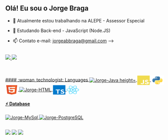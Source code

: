 ## Olá! Eu sou o Jorge Braga

- 🔭 Atualmente estou trabalhando na ALEPE - Assessor Especial
- 🌱 Estudando Back-end - JavaScript (Node.JS)
- 📫 Contato e-mail: jorgeabbraga@gmail.com
-->

  ##

<div>
<a href="https://github.com/jorgebragadev">
<img loading="lazy" height="180em" src="https://github-readme-stats.vercel.app/api?username=jorgebragadev&show_icons=true&theme=dracula&include_all_commits=true&count_private=true"/>
<img loading="lazy" height="180em" src="https://github-readme-stats.vercel.app/api/top-langs/?username=jorgebragadev&layout=compact&langs_count=7&theme=dracula"/>
</div>

##

 
<div style="display: inline_block"><br>
  #### :woman_technologist: Languages
  <img align="center" alt="Jorge-Java height="30" width="40" src="https://cdn.jsdelivr.net/gh/devicons/devicon/icons/java/java-original.svg"/>
  <img align="center" alt="Jorge-Js" height="30" width="40" src="https://raw.githubusercontent.com/devicons/devicon/master/icons/javascript/javascript-plain.svg"/>
  <img align="center" alt="Jorge-Python" height="30" width="40" src="https://raw.githubusercontent.com/devicons/devicon/master/icons/python/python-original.svg"/>
  <img align="center" alt="Jorge-HTML" height="30" width="40" src="https://raw.githubusercontent.com/devicons/devicon/master/icons/html5/html5-original.svg"/>
  <img align="center" alt="Jorge-HTML" height="30" width="40" src="https://cdn.jsdelivr.net/gh/devicons/devicon/icons/django/django-plain.svg"/>
  <img align="center" alt="Jorge-Ts" height="30" width="40" src="https://raw.githubusercontent.com/devicons/devicon/master/icons/typescript/typescript-plain.svg"/>
  <img align="center" alt="Jorge-React" height="30" width="40" src="https://raw.githubusercontent.com/devicons/devicon/master/icons/react/react-original.svg"/>
          
#### :zap: Database 
<img align="center" alt="Jorge-MySql"  src="https://img.shields.io/badge/MySQL-00000F?style=for-the-badge&logo=mysql&logoColor=white" /> 
<img align="center" alt="Jorge-PostgreSQL" src="https://img.shields.io/badge/PostgreSQL-316192?style=for-the-badge&logo=postgresql&logoColor=white" />
            
          
<!--  
  <img align="center" alt="Jorge-React" height="30" width="40" src="https://raw.githubusercontent.com/devicons/devicon/master/icons/react/react-original.svg">
  <img align="center" alt="Jorge-CSS" height="30" width="40" src="https://raw.githubusercontent.com/devicons/devicon/master/icons/css3/css3-original.svg">
  <img align="center" alt="Jorge-Csharp" height="30" width="40" src="https://raw.githubusercontent.com/devicons/devicon/master/icons/csharp/csharp-original.svg">-->
</div>
  
  ##
 
<div> 
  <div>
<!--<a href="https://www.youtube.com/seu-canal-youtube-aqui" target="_blank"><img loading="lazy" src="https://img.shields.io/badge/YouTube-FF0000?style=for-the-badge&logo=youtube&logoColor=white" target="_blank"></a>-->
<a href="https://instagram.com/jorgealexandrebraga" target="_blank"><img loading="lazy" src="https://img.shields.io/badge/-Instagram-%23E4405F?style=for-the-badge&logo=instagram&logoColor=white" target="_blank"></a>
<!--<a href="https://www.twitch.tv/seu-usuário-aqui" target="_blank"><img loading="lazy" src="https://img.shields.io/badge/Twitch-9146FF?style=for-the-badge&logo=twitch&logoColor=white" target="_blank"></a>-->
<a href = "mailto:jorgeabbraga@gmail.com"><img loading="lazy" src="https://img.shields.io/badge/Gmail-D14836?style=for-the-badge&logo=gmail&logoColor=white" target="_blank"></a>
<a href="https://www.linkedin.com/in/jorge-braga-a9649566/" target="_blank"><img loading="lazy" src="https://img.shields.io/badge/-LinkedIn-%230077B5?style=for-the-badge&logo=linkedin&logoColor=white" target="_blank"></a>   
</div>
</div>
